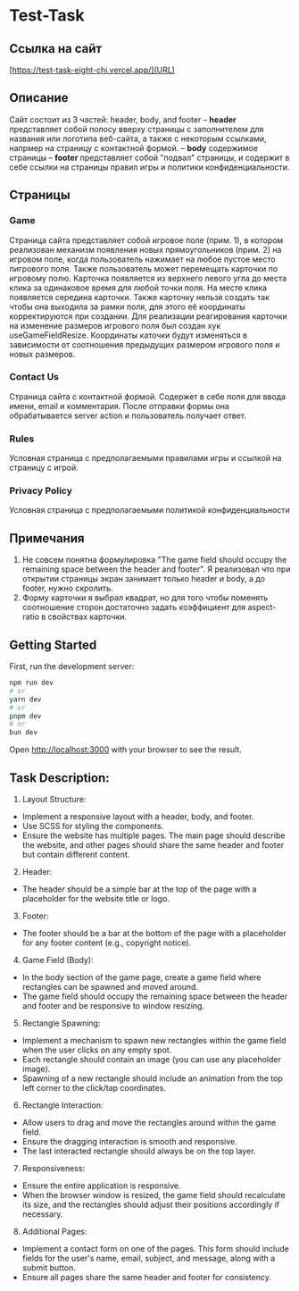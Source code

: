# Test-Task

## Ссылка на сайт
[https://test-task-eight-chi.vercel.app/](URL)

## Описание
Сайт состоит из 3 частей: header, body, and footer
– **header** представляет собой полосу вверху страницы с заполнителем для названия или логотипа веб-сайта, а также с некоторым ссылками, напрмер на страницу с контактной формой.
– **body** содержимое страницы
– **footer** представляет собой "подвал" страницы, и содержит в себе ссылки на страницы правил игры и политики конфиденциальности.

## Страницы
### Game
Страница сайта представляет собой игровое поле (прим. 1), в котором реализован механизм появления новых прямоугольников (прим. 2) на игровом поле, когда пользователь нажимает на любое пустое место пигрового поля. Также пользователь может перемещать карточки по игровому полю.
Карточка появляется из верхнего левого угла до места клика за одинаковое время для любой точки поля.
На месте клика появляется середина карточки. Также карточку нельзя создать так чтобы она выходила за рамки поля, для этого её координаты корректируются при создании.
Для реализации реагирования карточки на изменение размеров игрового поля был создан хук useGameFieldResize. Координаты каточки будут изменяться в зависимости от соотношения предыдущих размером игрового поля и новых размеров.
### Contact Us 
Страница сайта с контактной формой. Содержет в себе поля для ввода имени, email и комментария. После отправки формы она обрабатывается server action и пользователь получает ответ.
### Rules
 Условная страница с предполагаемыми правилами игры и ссылкой на страницу с игрой.
### Privacy Policy
Условная страница с предполагаемыми политикой конфиденциальности


## Примечания
1. Не совсем понятна формулировка "The game field should occupy the remaining space between the header and footer". Я реализовал что при открытии страницы экран занимает только header и body, а до footer, нужно скролить.
2. Форму карточки я выбрал квадрат, но для того чтобы поменять соотношение сторон достаточно задать коэффициент для aspect-ratio в свойствах карточки.


## Getting Started

First, run the development server:

```bash
npm run dev
# or
yarn dev
# or
pnpm dev
# or
bun dev
```

Open [http://localhost:3000](http://localhost:3000) with your browser to see the result.

## Task Description:
1. Layout Structure:
- Implement a responsive layout with a header, body, and footer.
- Use SCSS for styling the components.
- Ensure the website has multiple pages. The main page should describe the website, and other pages should share the same header and footer but contain different content.
2. Header:
- The header should be a simple bar at the top of the page with a placeholder for the website title or logo.
3. Footer:
- The footer should be a bar at the bottom of the page with a placeholder for any footer content (e.g., copyright notice).
4. Game Field (Body):
- In the body section of the game page, create a game field where rectangles can be spawned and moved around.
- The game field should occupy the remaining space between the header and footer and be responsive to window resizing.
5. Rectangle Spawning:
- Implement a mechanism to spawn new rectangles within the game field when the user clicks on any empty spot.
- Each rectangle should contain an image (you can use any placeholder image).
- Spawning of a new rectangle should include an animation from the top left corner to the click/tap coordinates.
6. Rectangle Interaction:
- Allow users to drag and move the rectangles around within the game field.
- Ensure the dragging interaction is smooth and responsive.
- The last interacted rectangle should always be on the top layer.
7. Responsiveness:
- Ensure the entire application is responsive.
- When the browser window is resized, the game field should recalculate its size, and the rectangles should adjust their positions accordingly if necessary.
8. Additional Pages:
- Implement a contact form on one of the pages. This form should include fields for the user's name, email, subject, and message, along with a submit button.
- Ensure all pages share the same header and footer for consistency.

